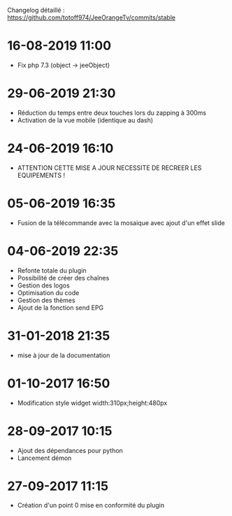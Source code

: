 Changelog détaillé :
<https://github.com/totoff974/JeeOrangeTv/commits/stable>

16-08-2019 11:00
===

-   Fix php 7.3 (object -> jeeObject)

29-06-2019 21:30
===

-   Réduction du temps entre deux touches lors du zapping à 300ms
-   Activation de la vue mobile (identique au dash)

24-06-2019 16:10
===

-   ATTENTION CETTE MISE A JOUR NECESSITE DE RECREER LES EQUIPEMENTS !

05-06-2019 16:35
===

-   Fusion de la télécommande avec la mosaique avec ajout d'un effet slide 

04-06-2019 22:35
===

-   Refonte totale du plugin
-   Possibilité de créer des chaînes
-   Gestion des logos
-   Optimisation du code
-   Gestion des thèmes
-   Ajout de la fonction send EPG

31-01-2018 21:35
===

-   mise à jour de la documentation

01-10-2017 16:50
===

-   Modification style widget width:310px;height:480px

28-09-2017 10:15
===

-   Ajout des dépendances pour python
-	Lancement démon

27-09-2017 11:15
===

-   Création d'un point 0 mise en conformité du plugin
